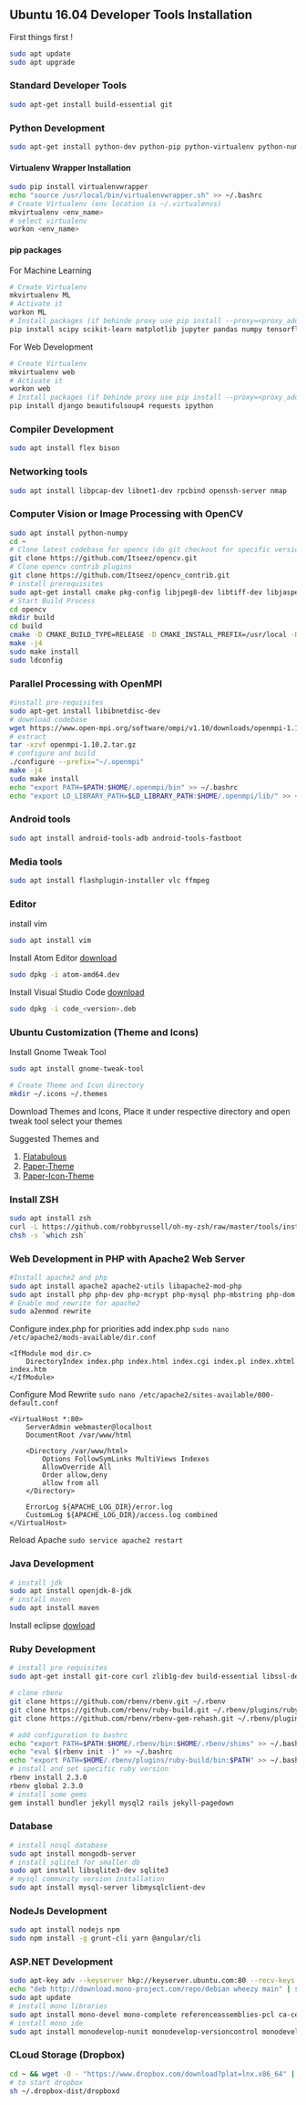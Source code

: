 ## Ubuntu 16.04 Developer Tools Installation

First things first !
```bash
sudo apt update
sudo apt upgrade
```
### Standard Developer Tools
```bash
sudo apt-get install build-essential git
```
### Python Development
```bash
sudo apt-get install python-dev python-pip python-virtualenv python-numpy python-matplotlib
```
#### Virtualenv Wrapper Installation
```bash
sudo pip install virtualenvwrapper
echo "source /usr/local/bin/virtualenvwrapper.sh" >> ~/.bashrc
# Create Virtualenv (env location is ~/.virtualenvs)
mkvirtualenv <env_name>
# select virtualenv
workon <env_name>
```
#### pip packages
For Machine Learning
```bash
# Create Virtualenv
mkvirtualenv ML
# Activate it
workon ML
# Install packages (if behinde proxy use pip install --proxy=<proxy_address>)
pip install scipy scikit-learn matplotlib jupyter pandas numpy tensorflow keras seaborn
```
For Web Development
```bash
# Create Virtualenv
mkvirtualenv web
# Activate it
workon web
# Install packages (if behinde proxy use pip install --proxy=<proxy_address>)
pip install django beautifulsoup4 requests ipython
```

### Compiler Development
```bash
sudo apt install flex bison
```

### Networking tools 
```bash
sudo apt install libpcap-dev libnet1-dev rpcbind openssh-server nmap
```

### Computer Vision or Image Processing with OpenCV
```bash
sudo apt install python-numpy
cd ~
# Clone latest codebase for opencv (do git checkout for specific version)
git clone https://github.com/Itseez/opencv.git
# Clone opencv contrib plugins
git clone https://github.com/Itseez/opencv_contrib.git
# install prerequisites
sudo apt-get install cmake pkg-config libjpeg8-dev libtiff-dev libjasper-dev libpng12-dev libgtk2.0-dev libavcodec-dev libavformat-dev libswscale-dev libv4l-dev libatlas-base-dev gfortran libopencv-dev build-essential checkinstall cmake pkg-config yasm libtiff5-dev libjpeg-dev libjasper-dev libavcodec-dev libavformat-dev libswscale-dev libdc1394-22-dev libxine2-dev libgstreamer0.10-dev libgstreamer-plugins-base0.10-dev libv4l-dev python-dev python-numpy libtbb-dev libqt4-dev libgtk2.0-dev libfaac-dev libmp3lame-dev libopencore-amrnb-dev libopencore-amrwb-dev libtheora-dev libvorbis-dev libxvidcore-dev x264 v4l-utils ffmpeg libgphoto2-dev
# Start Build Process
cd opencv
mkdir build
cd build
cmake -D CMAKE_BUILD_TYPE=RELEASE -D CMAKE_INSTALL_PREFIX=/usr/local -D INSTALL_C_EXAMPLES=ON -D INSTALL_PYTHON_EXAMPLES=ON -D OPENCV_EXTRA_MODULES_PATH=../../opencv_contrib/modules -D BUILD_EXAMPLES=ON -D WITH_QT=ON -D WITH_OPENGL=ON ..
make -j4
sudo make install
sudo ldconfig
```

### Parallel Processing with OpenMPI

```bash
#install pre-requisites
sudo apt-get install libibnetdisc-dev
# download codebase
wget https://www.open-mpi.org/software/ompi/v1.10/downloads/openmpi-1.10.2.tar.gz
# extract
tar -xzvf openmpi-1.10.2.tar.gz
# configure and build
./configure --prefix="~/.openmpi"
make -j4
sudo make install
echo "export PATH=$PATH:$HOME/.openmpi/bin" >> ~/.bashrc
echo "export LD_LIBRARY_PATH=$LD_LIBRARY_PATH:$HOME/.openmpi/lib/" >> ~/.bashrc
```

### Android tools
```bash
sudo apt install android-tools-adb android-tools-fastboot
```

### Media tools
```bash
sudo apt install flashplugin-installer vlc ffmpeg
```

### Editor
install vim
```bash
sudo apt install vim
```
Install Atom Editor [download](https://github.com/atom/atom/releases/download/v1.23.3/atom-amd64.deb)
```bash
sudo dpkg -i atom-amd64.dev
```
Install Visual Studio Code [download](https://code.visualstudio.com/docs/?dv=linux64_deb)
```bash
sudo dpkg -i code_<version>.deb
```
### Ubuntu Customization (Theme and Icons)
Install Gnome Tweak Tool
```bash
sudo apt install gnome-tweak-tool

# Create Theme and Icon directory
mkdir ~/.icons ~/.themes
```
Download Themes and Icons, Place it under respective directory and open tweak tool select your themes

Suggested Themes and 
1. [Flatabulous](https://github.com/anmoljagetia/Flatabulous)
2. [Paper-Theme](https://github.com/snwh/paper-gtk-theme)
3. [Paper-Icon-Theme](https://github.com/snwh/paper-icon-theme)

### Install ZSH
```bash
sudo apt install zsh
curl -L https://github.com/robbyrussell/oh-my-zsh/raw/master/tools/install.sh | sh
chsh -s `which zsh`
```

### Web Development in PHP with Apache2 Web Server
```bash
#Install apache2 and php
sudo apt install apache2 apache2-utils libapache2-mod-php
sudo apt install php php-dev php-mcrypt php-mysql php-mbstring php-dom
# Enable mod_rewrite for apache2
sudo a2enmod rewrite
```
Configure index.php for priorities add index.php `sudo nano /etc/apache2/mods-available/dir.conf`
```
<IfModule mod_dir.c>
	DirectoryIndex index.php index.html index.cgi index.pl index.xhtml index.htm
</IfModule>
```
Configure Mod Rewrite `sudo nano /etc/apache2/sites-available/000-default.conf`
```
<VirtualHost *:80>
	ServerAdmin webmaster@localhost
	DocumentRoot /var/www/html

    <Directory /var/www/html>
        Options FollowSymLinks MultiViews Indexes
        AllowOverride All
        Order allow,deny
        allow from all
    </Directory>

	ErrorLog ${APACHE_LOG_DIR}/error.log
	CustomLog ${APACHE_LOG_DIR}/access.log combined
</VirtualHost>
```
Reload Apache `sudo service apache2 restart`

### Java Development
```bash
# install jdk
sudo apt install openjdk-8-jdk
# install maven
sudo apt install maven
```
Install eclipse [dowload](http://www.eclipse.org/downloads/download.php?file=/technology/epp/downloads/release/oxygen/2/eclipse-java-oxygen-2-linux-gtk-x86_64.tar.gz)

### Ruby Development

```bash
# install pre requisites
sudo apt-get install git-core curl zlib1g-dev build-essential libssl-dev libreadline-dev libyaml-dev libsqlite3-dev sqlite3 libxml2-dev libxslt1-dev libcurl4-openssl-dev python-software-properties libffi-dev

# clone rbenv
git clone https://github.com/rbenv/rbenv.git ~/.rbenv
git clone https://github.com/rbenv/ruby-build.git ~/.rbenv/plugins/ruby-build
git clone https://github.com/rbenv/rbenv-gem-rehash.git ~/.rbenv/plugins/rbenv-gem-rehash

# add configuration to bashrc
echo "export PATH=$PATH:$HOME/.rbenv/bin:$HOME/.rbenv/shims" >> ~/.bashrc
echo "eval $(rbenv init -)" >> ~/.bashrc
echo "export PATH=$HOME/.rbenv/plugins/ruby-build/bin:$PATH" >> ~/.bashrc
# install and set specific ruby version
rbenv install 2.3.0
rbenv global 2.3.0
# install some gems
gem install bundler jekyll mysql2 rails jekyll-pagedown
```

### Database
```bash
# install nosql database
sudo apt install mongodb-server
# install sqlite3 for smaller db
sudo apt install libsqlite3-dev sqlite3
# mysql community version installation
sudo apt install mysql-server libmysqlclient-dev
```

### NodeJs Development
```bash
sudo apt install nodejs npm
sudo npm install -g grunt-cli yarn @angular/cli
```

### ASP.NET Development
```bash
sudo apt-key adv --keyserver hkp://keyserver.ubuntu.com:80 --recv-keys 3FA7E0328081BFF6A14DA29AA6A19B38D3D831EF
echo "deb http://download.mono-project.com/repo/debian wheezy main" | sudo tee /etc/apt/sources.list.d/mono-xamarin.list
sudo apt update
# install mono libraries
sudo apt install mono-devel mono-complete referenceassemblies-pcl ca-certificates-mono mono-xsp4
# install mono ide
sudo apt install monodevelop-nunit monodevelop-versioncontrol monodevelop-database
```
### CLoud Storage (Dropbox)
```bash
cd ~ && wget -O - "https://www.dropbox.com/download?plat=lnx.x86_64" | tar xzf -
# to start dropbox
sh ~/.dropbox-dist/dropboxd
```
